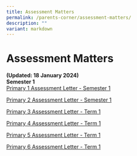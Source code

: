 ```yaml
---
title: Assessment Matters
permalink: /parents-corner/assessment-matters/
description: ""
variant: markdown
---
```

# Assessment Matters 
<b>(Updated: 18 January 2024)</b>
<br>**Semester 1**<br>
[Primary 1 Assessment Letter - Semester 1](/files/2024_P1_Semester_1_Assessment_Letter.pdf)

[Primary 2 Assessment Letter - Semester 1](/files/2024_P2_Semester_1__Assessment_Letter.pdf)

[Primary 3 Assessment Letter - Term 1](/files/2024_P3_Term_1_Assessment_Letter.pdf)

[Primary 4 Assessment Letter - Term 1](/files/2024_P4_Term_1_Assessment_Letter.pdf)

[Primary 5 Assessment Letter - Term 1](/files/2024_P5_Term_1_Assessment_Letter.pdf)

[Primary 6 Assessment Letter - Term 1](/files/2024_P6_Term_1_Assessment_Letter.pdf)
